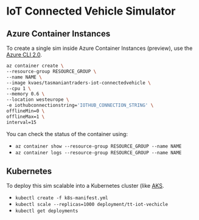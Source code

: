 # IoT Connected Vehicle Simulator

## Azure Container Instances

To create a single sim inside Azure Container Instances (preview), use the [Azure CLI 2.0](https://docs.microsoft.com/en-us/cli/azure/overview?view=azure-cli-latest).

```bash
az container create \
--resource-group RESOURCE_GROUP \
--name NAME \
--image kvaes/tasmaniantraders-iot-connectedvehicle \
--cpu 1 \
--memory 0.6 \
--location westeurope \
-e iothubconnectionstring='IOTHUB_CONNECTION_STRING' \
offlineMin=0 \
offlineMax=1 \
interval=15
```

You can check the status of the container using:
* `az container show --resource-group RESOURCE_GROUP --name NAME`
* `az container logs --resource-group RESOURCE_GROUP --name NAME`

## Kubernetes

To deploy this sim scalable into a Kubernetes cluster (like [AKS](https://docs.microsoft.com/en-us/azure/aks/tutorial-kubernetes-deploy-cluster).

* `kubectl create -f k8s-manifest.yml`
* `kubectl scale --replicas=1000 deployment/tt-iot-vechicle`
* `kubectl get deployments`
